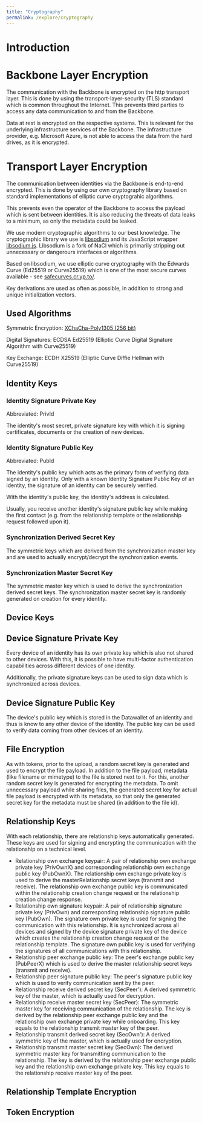 ```yaml
---
title: "Cryptography"
permalink: /explore/cryptography
---
```


# Introduction

# Backbone Layer Encryption

The communication with the Backbone is encrypted on the http transport layer. This is done by using the transport-layer-security (TLS) standard which is common throughout the Internet. This prevents third parties to access any data communication to and from the Backbone.

Data at rest is encrypted on the respective systems. This is relevant for the underlying infrastructure services of the Backbone. The infrastructure provider, e.g. Microsoft Azure, is not able to access the data from the hard drives, as it is encrypted.

# Transport Layer Encryption

The communication between identities via the Backbone is end-to-end encrypted. This is done by using our own cryptography library based on standard implementations of elliptic curve cryptograhic algorithms.

This prevents even the operator of the Backbone to access the payload which is sent between identities. It is also reducing the threats of data leaks to a minimum, as only the metadata could be leaked.

We use modern cryptographic algorithms to our best knowledge. The cryptographic library we use is [libsodium](https://doc.libsodium.org/) and its JavaScript wrapper [libsodium.js](https://github.com/jedisct1/libsodium.js). Libsodium is a fork of NaCl which is primarily stripping out unnecessary or dangerours interfaces or algorithms.

Based on libsodium, we use elliptic curve cryptography with the Edwards Curve (Ed25519 or Curve25519) which is one of the most secure curves available - see [safecurves.cr.yp.to/](https://safecurves.cr.yp.to).

Key derivations are used as often as possible, in addition to strong and unique initialization vectors.

## Used Algorithms

Symmetric Encryption: [XChaCha-Poly1305 (256 bit)](https://doc.libsodium.org/secret-key_cryptography/aead/chacha20-poly1305/xchacha20-poly1305_construction)

Digital Signatures: ECDSA Ed25519 (Elliptic Curve Digital Signature Algorithm with Curve25519)

Key Exchange: ECDH X25519 (Elliptic Curve Diffie Hellman with Curve25519)

## Identity Keys

### Identity Signature Private Key

Abbreviated: PrivId

The identity's most secret, private signature key with which it is signing certificates, documents or the creation of new devices.

### Identity Signature Public Key

Abbreviated: PubId

The identity's public key which acts as the primary form of verifying data signed by an identity. Only with a known Identity Signature Public Key of an identity, the signature of an identity can be securely verified.

With the identity's public key, the identity's address is calculated.

Usually, you receive another identity's signature public key while making the first contact (e.g. from the relationship template or the relationship request followed upon it).

### Synchronization Derived Secret Key

The symmetric keys which are derived from the synchronization master key and are used to actually encrypt/decrypt the synchronization events.

### Synchronization Master Secret Key

The symmetric master key which is used to derive the synchronization derived secret keys. The synchronization master secret key is randomly generated on creation for every identity.

## Device Keys

## Device Signature Private Key

Every device of an identity has its own private key which is also not shared to other devices. With this, it is possible to have multi-factor authentication capabilities across different devices of one identity.

Additionally, the private signature keys can be used to sign data which is synchronized across devices.

## Device Signature Public Key

The device's public key which is stored in the Datawallet of an identity and thus is know to any other device of the identity. The public key can be used to verify data coming from other devices of an identity.

## File Encryption

As with tokens, prior to the upload, a random secret key is generated and used to encrypt the file payload. In addition to the file payload, metadata (like filename or mimetype) to the file is stored next to it. For this, another random secret key is generated for encrypting the metadata. To omit unnecessary payload while sharing files, the generated secret key for actual file payload is encrypted with its metadata, so that only the generated secret key for the metadata must be shared (in addition to the file id).

## Relationship Keys

With each relationship, there are relationship keys automatically generated. These keys are used for signing and encrypting the communication with the relationship on a technical level.

-   Relationship own exchange keypair: A pair of relationship own exchange private key (PrivOwnX) and corresponding relationship own exchange public key (PubOwnX). The relationship own exchange private key is used to derive the masterRelationship secret keys (transmit and receive). The relationship own exchange public key is communicated within the relationship creation change request or the relationship creation change response.
-   Relationship own signature keypair: A pair of relationship signature private key (PrivOwn) and corresponding relationship signature public key (PubOwn). The signature own private key is used for signing the communication with this relationship. It is synchronized across all devices and signed by the device signature private key of the device which creates the relationship creation change request or the relationship template. The signature own public key is used for verifying the signatures of all communications with this relationship.
-   Relationship peer exchange public key: The peer's exchange public key (PubPeerX) which is used to derive the master relationship secret keys (transmit and receive).
-   Relationship peer signature public key: The peer's signature public key which is used to verify communication sent by the peer.
-   Relationship receive derived secret key (SecPeer'): A derived symmetric key of the master, which is actually used for decryption.
-   Relationship receive master secret key (SecPeer):
    The symmetric master key for receiving communication of the relationship. The key is derived by the relationship peer exchange public key and the relationship own exchange private key while onboarding. This key equals to the relationship transmit master key of the peer.
-   Relationship transmit derived secret key (SecOwn'): A derived symmetric key of the master, which is actually used for encryption.
-   Relationship transmit master secret key (SecOwn):
    The derived symmetric master key for transmitting communication to the relationship. The key is derived by the relationship peer exchange public key and the relationship own exchange private key. This key equals to the relationship receive master key of the peer.

## Relationship Template Encryption

## Token Encryption
